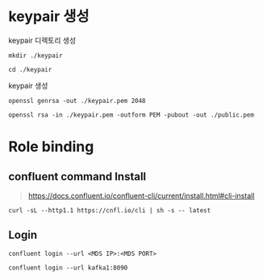 # keypair 생성

keypair 디렉토리 생성

```
mkdir ./keypair
```
```
cd ./keypair
```

keypair 생성

```
openssl genrsa -out ./keypair.pem 2048
```
```
openssl rsa -in ./keypair.pem -outform PEM -pubout -out ./public.pem
```

# Role binding
## confluent command Install
> https://docs.confluent.io/confluent-cli/current/install.html#cli-install
```
curl -sL --http1.1 https://cnfl.io/cli | sh -s -- latest
```
## Login
```
confluent login --url <MDS IP>:<MDS PORT>
```
```
confluent login --url kafka1:8090
```
